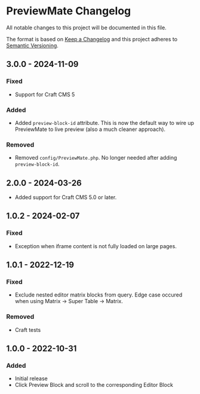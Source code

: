 # PreviewMate Changelog

All notable changes to this project will be documented in this file.

The format is based on [Keep a Changelog](http://keepachangelog.com/) and this project adheres to [Semantic Versioning](http://semver.org/).

## 3.0.0 - 2024-11-09
### Fixed
- Support for Craft CMS 5
### Added
- Added `preview-block-id` attribute. This is now the default way to wire up PreviewMate to live preview (also a much cleaner approach).
### Removed
- Removed `config/PreviewMate.php`. No longer needed after adding `preview-block-id`.

## 2.0.0 - 2024-03-26
- Added support for Craft CMS 5.0 or later.

## 1.0.2 - 2024-02-07
### Fixed
- Exception when iframe content is not fully loaded on large pages.

## 1.0.1 - 2022-12-19
### Fixed
- Exclude nested editor matrix blocks from query. Edge case occured when using Matrix -> Super Table -> Matrix.

### Removed
- Craft tests

## 1.0.0 - 2022-10-31
### Added
- Initial release
- Click Preview Block and scroll to the corresponding Editor Block